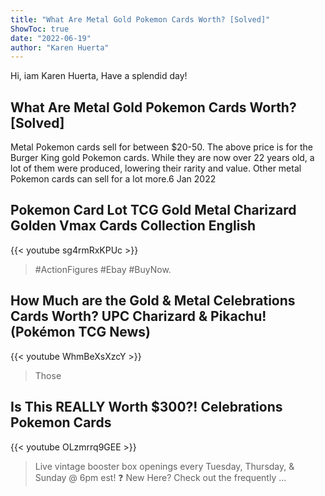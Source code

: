 ```yaml
---
title: "What Are Metal Gold Pokemon Cards Worth? [Solved]"
ShowToc: true 
date: "2022-06-19"
author: "Karen Huerta" 
---
```


Hi, iam Karen Huerta, Have a splendid day!
## What Are Metal Gold Pokemon Cards Worth? [Solved]
 Metal Pokemon cards sell for between $20-50. The above price is for the Burger King gold Pokemon cards. While they are now over 22 years old, a lot of them were produced, lowering their rarity and value. Other metal Pokemon cards can sell for a lot more.6 Jan 2022

## Pokemon Card Lot TCG Gold Metal Charizard Golden Vmax Cards Collection English
{{< youtube sg4rmRxKPUc >}}
>#ActionFigures #Ebay #BuyNow.

## How Much are the Gold & Metal Celebrations Cards Worth? UPC Charizard & Pikachu! (Pokémon TCG News)
{{< youtube WhmBeXsXzcY >}}
>Those 

## Is This REALLY Worth $300?! Celebrations Pokemon Cards
{{< youtube OLzmrrq9GEE >}}
>Live vintage booster box openings every Tuesday, Thursday, & Sunday @ 6pm est! ❓ New Here? Check out the frequently ...

